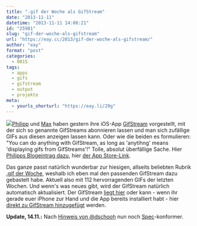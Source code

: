 ```yaml
---
title: ".gif der Woche als GifStream"
date: "2013-11-11"
datetime: "2013-11-11 14:08:21"
id: "25981"
slug: "gif-der-woche-als-gifstream"
url: "https://eay.cc/2013/gif-der-woche-als-gifstream/"
author: "eay"
format: "post"
categories:
  - 0815
tags:
  - apps
  - gifs
  - gifstream
  - output
  - projekte
meta:
  - yourls_shorturl: "https://eay.li/29g"
---
```


[![](https://eay.cc/uploads/2013/gifstream.png)](http://gifstream.in/)[Philipp](http://knuspermagier.de/) und [Max](http://maxfriedrich.de/) haben gestern ihre iOS-App [GifStream](http://gifstream.in/) vorgestellt, mit der sich so genannte GifStreams abonnieren lassen und man sich zufällige GIFs aus diesen anzeigen lassen kann. Oder wie die beiden es formulieren: "You can do anything with GifStream, as long as 'anytihng' means 'displaying gifs from GifStreams'!" Tolle, absolut überfällige Sache. Hier [Philipps Blogeintrag dazu](http://knuspermagier.de/2013-gifstream.html), hier [der App Store-Link](https://itunes.apple.com/de/app/gifstream/id737290889?l=en&mt=8).

Das ganze passt natürlich wunderbar zur hiesigen, allseits beliebten Rubrik [.gif der Woche](//eay.cc/tag/gif-der-woche/), weshalb ich eben mal den passenden GifStream dazu gebastelt habe. Aktuell also mit 112 hervorragenden GIFs der letzten Wochen. Und wenn's was neues gibt, wird der GifStream natürlich automatisch aktualisiert. Der GifStream [liegt hier](//eay.cc/uploads/misc/gifderwoche.gifstream.json) oder kann - wenn ihr gerade euer iPhone zur Hand und die App bereits installiert habt - hier [direkt zu GifStream hinzugefügt](gifstream://eay.cc/uploads/misc/gifderwoche.gifstream.json) werden.

**Update, 14.11.:** Nach [Hinweis von @dschooh](https://twitter.com/dschooh/status/400292434422145024) nun noch [Spec](https://github.com/pwaldhauer/gifstream-spec)\-konformer.
